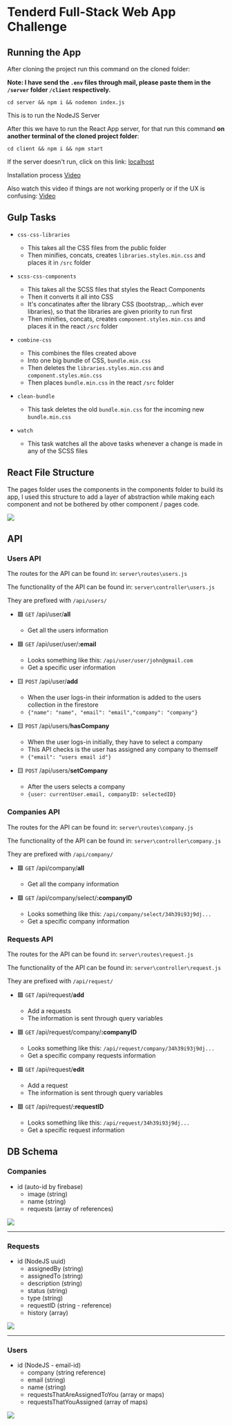 # Tenderd Full-Stack Web App Challenge

## Running the App

After cloning the project run this command on the cloned folder: 

**Note: I have send the `.env` files through mail, please paste them in the `/server` folder `/client` respectively.**

```
cd server && npm i && nodemon index.js
```

This is to run the NodeJS Server

After this we have to run the React App server, for that run this command **on another terminal of the cloned project folder**: 

```
cd client && npm i && npm start
```

If the server doesn't run, click on this link: [localhost](http://localhost:3000/signin)

Installation process [Video](https://github.com/rijinmk/tenderd-challenge/raw/main/Tendered%20Demo.mp4)

Also watch this video if things are not working properly or if the UX is confusing: [Video](https://github.com/rijinmk/tenderd-challenge/blob/main/Tendered%20Demo.mp4?raw=true)

## Gulp Tasks

- `css-css-libraries`
  - This takes all the CSS files from the public folder
  - Then minifies, concats, creates `libraries.styles.min.css` and places it in `/src` folder

- `scss-css-components`
  - This takes all the SCSS files that styles the React Components
  - Then it converts it all into CSS
  - It's concatinates after the library CSS (bootstrap,...which ever libraries), so that the libraries are given priority to run first
  - Then minifies, concats, creates `component.styles.min.css` and places it in the react `/src` folder

- `combine-css`
  - This combines the files created above
  - Into one big bundle of CSS, `bundle.min.css`
  - Then deletes the `libraries.styles.min.css` and `component.styles.min.css`
  - Then places `bundle.min.css` in the react `/src` folder

- `clean-bundle`
  - This task deletes the old `bundle.min.css` for the incoming new `bundle.min.css`

- `watch`
  - This task watches all the above tasks whenever a change is made in any of the SCSS files

## React File Structure

The pages folder uses the components in the components folder to build its app, I used this structure to add a layer of abstraction while making each component and not be bothered by other component / pages code. 

![](https://raw.githubusercontent.com/rijinmk/image-store/main/file-structure.jpg)

## API

### Users API

The routes for the API can be found in: `server\routes\users.js`

The functionality of the API can be found in: `server\controller\users.js`

They are prefixed with `/api/users/`

- 🟩 `GET` /api/user/**all**
  - Get all the users information

- 🟩 `GET` /api/user/user/**:email**
  - Looks something like this: `/api/user/user/john@gmail.com`
  - Get a specific user information

- 🟨 `POST` /api/user/**add**
  - When the user logs-in their information is added to the users collection in the firestore
  - `{"name": "name", "email": "email","company": "company"}`
     
- 🟨 `POST` /api/users/**hasCompany**
  - When the user logs-in initially, they have to select a company
  - This API checks is the user has assigned any company to themself
  - `{"email": "users email id"}`

- 🟨 `POST` /api/users/**setCompany**
  - After the users selects a company
  - `{user: currentUser.email, companyID: selectedID}`

### Companies API

The routes for the API can be found in: `server\routes\company.js`

The functionality of the API can be found in: `server\controller\company.js`

They are prefixed with `/api/company/`

- 🟩 `GET` /api/company/**all**
  - Get all the company information

- 🟩 `GET` /api/company/select/**:companyID**
  - Looks something like this: `/api/company/select/34h39i93j9dj...`
  - Get a specific company information

### Requests API

The routes for the API can be found in: `server\routes\request.js`

The functionality of the API can be found in: `server\controller\request.js`

They are prefixed with `/api/request/`

- 🟩 `GET` /api/request/**add**
  - Add a requests
  - The information is sent through query variables

- 🟩 `GET` /api/request/company/**:companyID**
  - Looks something like this: `/api/request/company/34h39i93j9dj...`
  - Get a specific company requests information

- 🟩 `GET` /api/request/**edit**
  - Add a request
  - The information is sent through query variables

- 🟩 `GET` /api/request/**:requestID**
  - Looks something like this: `/api/request/34h39i93j9dj...`
  - Get a specific request information
  
  
## DB Schema
  
### Companies

- id (auto-id by firebase)
  - image (string)
  - name (string)
  - requests (array of references)  

![](https://raw.githubusercontent.com/rijinmk/image-store/main/company-firestore.jpg)

---

### Requests

- id (NodeJS uuid)
  - assignedBy (string)
  - assignedTo (string)
  - description (string)  
  - status (string)
  - type (string)
  - requestID (string - reference)
  - history (array)

![](https://raw.githubusercontent.com/rijinmk/image-store/main/request.jpg)

---

### Users

- id (NodeJS - email-id)
  - company (string reference)
  - email (string)
  - name (string)  
  - requestsThatAreAssignedToYou (array or maps)
  - requestsThatYouAssigned (array of maps)

![](https://raw.githubusercontent.com/rijinmk/image-store/main/users.jpg)
  
  
  
